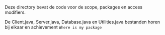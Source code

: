 Deze directory bevat de code voor de scope, packages en access modifiers. 

De Client.java, Server.java, Database.java en Utilities.java bestanden horen bij elkaar en achievement `Where is my package`

